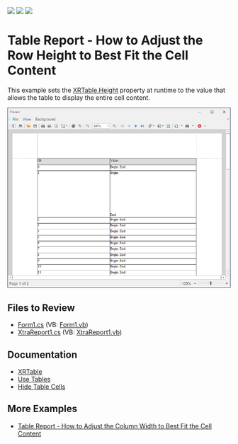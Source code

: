 <!-- default badges list -->
![](https://img.shields.io/endpoint?url=https://codecentral.devexpress.com/api/v1/VersionRange/128597952/22.1.3%2B)
[![](https://img.shields.io/badge/Open_in_DevExpress_Support_Center-FF7200?style=flat-square&logo=DevExpress&logoColor=white)](https://supportcenter.devexpress.com/ticket/details/E20053)
[![](https://img.shields.io/badge/📖_How_to_use_DevExpress_Examples-e9f6fc?style=flat-square)](https://docs.devexpress.com/GeneralInformation/403183)
<!-- default badges end -->
# Table Report - How to Adjust the Row Height to Best Fit the Cell Content

This example sets the [XRTable.Height]() property at runtime to the value that allows the table to display the entire cell content.

![Report with Adjusted Row Height to Best Fit Contents](Images/screenshot.png)

## Files to Review

* [Form1.cs](./CS/dx_sample/Form1.cs) (VB: [Form1.vb](./VB/dx_sample/Form1.vb))
* [XtraReport1.cs](./CS/dx_sample/XtraReport1.cs) (VB: [XtraReport1.vb](./VB/dx_sample/XtraReport1.vb))

## Documentation
- [XRTable](https://docs.devexpress.com/XtraReports/DevExpress.XtraReports.UI.XRTable)
- [Use Tables](https://docs.devexpress.com/XtraReports/9741/detailed-guide-to-devexpress-reporting/use-report-controls/use-tables)
- [Hide Table Cells](https://docs.devexpress.com/XtraReports/120028/detailed-guide-to-devexpress-reporting/use-report-controls/use-tables/hide-table-cells)

## More Examples

- [Table Report - How to Adjust the Column Width to Best Fit the Cell Content](https://github.com/DevExpress-Examples/reporting-winforms-best-fit-table-column-width)
